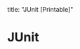 <frontmatter>
title: "JUnit [Printable]"
</frontmatter>

<include src="navbar.md" boilerplate />

<link rel="stylesheet" href="{{baseUrl}}/css/textbook.css">

<div class="website-content">

<div id="main">

# JUnit

<include src="basic/unit-inParent-asFlat-print.md" boilerplate />
<include src="intermediate/unit-inParent-asFlat-print.md" boilerplate />

</div>

</div>
